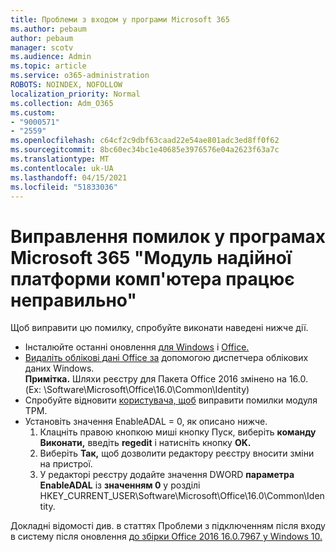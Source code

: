 ```yaml
---
title: Проблеми з входом у програми Microsoft 365
ms.author: pebaum
author: pebaum
manager: scotv
ms.audience: Admin
ms.topic: article
ms.service: o365-administration
ROBOTS: NOINDEX, NOFOLLOW
localization_priority: Normal
ms.collection: Adm_O365
ms.custom:
- "9000571"
- "2559"
ms.openlocfilehash: c64cf2c9dbf63caad22e54ae801adc3ed8ff0f62
ms.sourcegitcommit: 8bc60ec34bc1e40685e3976576e04a2623f63a7c
ms.translationtype: MT
ms.contentlocale: uk-UA
ms.lasthandoff: 04/15/2021
ms.locfileid: "51833036"
---
```

# <a name="fixing-the-microsoft-365-apps-your-computers-trusted-platform-module-is-not-functioning-properly-message"></a>Виправлення помилок у програмах Microsoft 365 "Модуль надійної платформи комп'ютера працює неправильно"

Щоб виправити цю помилку, спробуйте виконати наведені нижче дії.

- Інсталюйте останні оновлення [для Windows](https://support.microsoft.com/help/4027667/windows-10-update) і [Office.](https://support.office.com/article/update-office-and-your-computer-with-microsoft-update-2ab296f3-7f03-43a2-8e50-46de917611c5)
- [Видаліть облікові дані Office за](https://docs.microsoft.com/office/troubleshoot/office-suite-issues/another-account-already-signed-in#step-4-clear-cached-credentials-on-the-computer) допомогою диспетчера облікових даних Windows.<br/>
    **Примітка.** Шляхи реєстру для Пакета Office 2016 змінено на 16.0. (Ex: \Software\Microsoft\Office\16.0\Common\Identity\)
- Спробуйте відновити [користувача, щоб](https://docs.microsoft.com/office365/troubleshoot/administration/connection-issue-when-sign-in-office-2016#symptom-2) виправити помилки модуля TPM.
- Установіть значення EnableADAL = 0, як описано нижче.  
    1. Клацніть правою кнопкою миші кнопку Пуск, виберіть **команду Виконати,** введіть **regedit** і натисніть кнопку **OK.**
    2. Виберіть **Так,** щоб дозволити редактору реєстру вносити зміни на пристрої.
    3. У редакторі реєстру додайте значення DWORD **параметра EnableADAL** із **значенням 0** у розділі HKEY_CURRENT_USER\Software\Microsoft\Office\16.0\Common\Identity.

Докладні відомості див. в статтях Проблеми з підключенням після входу в систему після оновлення [до збірки Office 2016 16.0.7967 у Windows 10.](https://docs.microsoft.com/office365/troubleshoot/administration/connection-issue-when-sign-in-office-2016)